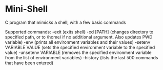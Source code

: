 # Mini-Shell
C program that mimicks a shell, with a few basic commands

Supported commands:
  -exit (exits shell)
  -cd [PATH] (changes directory to specified path, or to /home/ if no additional argument. Also updates PWD variable)
  -env (prints all environment variables and their values)
  -setenv VARIABLE VALUE (sets the specified environment variable to the specified value)
  -unsetenv VARIABLE (removes the specified environment variable from the list of environment variables)
  -history (lists the last 500 commands that have been entered)
  
